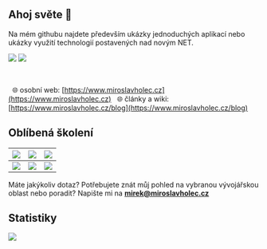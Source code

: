 ## Ahoj světe 👋

Na mém githubu najdete především ukázky jednoduchých aplikací nebo ukázky využití technologií postavených nad novým NET.

[![](https://www.miroslavholec.cz/img/youtube.png)](https://www.youtube.com/mirekholec)
[![](https://www.miroslavholec.cz/img/twitter.png)](https://www.twitter.com/miroslavholec)

&nbsp; 

&nbsp; 🌐 osobní web: [https://www.miroslavholec.cz](https://www.miroslavholec.cz)
&nbsp; 🌐 články a wiki: [https://www.miroslavholec.cz/blog](https://www.miroslavholec.cz/blog)


## Oblíbená školení

| [![](https://www.miroslavholec.cz/img/poutaky/skoleni-net-7.png '')](https://www.miroslavholec.cz/skoleni/net-7-csharp-11-novinky-zmeny) | [![](https://www.miroslavholec.cz/img/poutaky/skoleni-rest-api-design.png '')](https://www.miroslavholec.cz/skoleni/rest-api-design) | [![](https://www.miroslavholec.cz/img/poutaky/skoleni-rest-api.png '')](https://www.miroslavholec.cz/skoleni/asp-net-core-rest-api) |
| ------------------------------------------------------------ | ------------------------------------------------------------ | ------------------------------------------------------------ |
| [![](https://www.miroslavholec.cz/img/poutaky/skoleni-blazor.png '')](https://www.miroslavholec.cz/skoleni/blazor-server-web-assembly) | [![](https://www.miroslavholec.cz/img/poutaky/skoleni-asp-net-core.png '')](https://www.miroslavholec.cz/skoleni/vyvoj-aplikaci-v-asp-net-core) | [![](https://www.miroslavholec.cz/img/poutaky/skoleni-grpc-microservices.png '')](https://www.miroslavholec.cz/skoleni/asp-net-core-grpc) |




  

Máte jakýkoliv dotaz? Potřebujete znát můj pohled na vybranou vývojářskou oblast nebo poradit? Napište mi na **mirek@miroslavholec.cz**

## Statistiky
<img align="center" src="https://github-readme-stats.vercel.app/api/top-langs/?username=mholec&layout=compact" />
